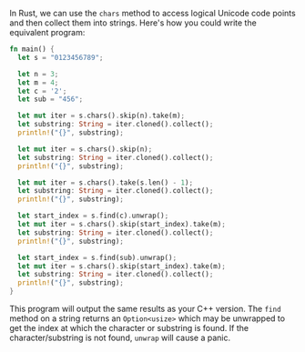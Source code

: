 In Rust, we can use the `chars` method to access logical Unicode code points and then collect them into strings. Here's how you could write the equivalent program:
```rust
fn main() {
  let s = "0123456789";

  let n = 3;
  let m = 4;
  let c = '2';
  let sub = "456";

  let mut iter = s.chars().skip(n).take(m);
  let substring: String = iter.cloned().collect();
  println!("{}", substring);

  let mut iter = s.chars().skip(n);
  let substring: String = iter.cloned().collect();
  println!("{}", substring);

  let mut iter = s.chars().take(s.len() - 1);
  let substring: String = iter.cloned().collect();
  println!("{}", substring);

  let start_index = s.find(c).unwrap(); 
  let mut iter = s.chars().skip(start_index).take(m);
  let substring: String = iter.cloned().collect();
  println!("{}", substring);

  let start_index = s.find(sub).unwrap();
  let mut iter = s.chars().skip(start_index).take(m);
  let substring: String = iter.cloned().collect();
  println!("{}", substring);
}
```
This program will output the same results as your C++ version. The `find` method on a string returns an `Option<usize>` which may be unwrapped to get the index at which the character or substring is found. If the character/substring is not found, `unwrap` will cause a panic.
